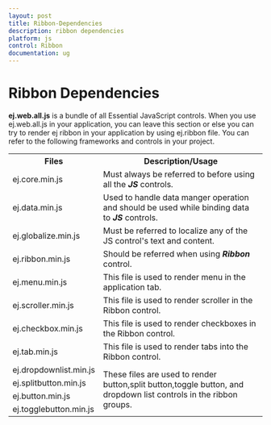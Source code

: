```yaml
---
layout: post
title: Ribbon-Dependencies
description: ribbon dependencies
platform: js
control: Ribbon
documentation: ug
---
```


# Ribbon Dependencies

**ej.web.all.js** is a bundle of all Essential JavaScript controls. When you use ej.web.all.js in your application, you can leave this section or else you can try to render ej ribbon in your application by using ej.ribbon file. You can refer to the following frameworks and controls in your project.

<table>
   <tr>
      <th>
         <b>Files                          </b>
      </th>
      <th>
         <b>Description/Usage </b>
      </th>
   </tr>
   <tr>
      <td>
         ej.core.min.js
      </td>
      <td>
         Must always be referred to before using all the <i><b>JS</b></i> controls.
      </td>
   </tr>
   <tr>
      <td>
         ej.data.min.js
      </td>
      <td>
         Used to handle data manger operation and should be used while binding data to <i><b>JS</b></i> controls.
      </td>
   </tr>
   <tr>
      <td>
        ej.globalize.min.js
      </td>
      <td>
        Must be referred to localize any of the JS control's text and content.
      </td>
   </tr>
   <tr>
      <td>
         ej.ribbon.min.js
      </td>
      <td>
         Should be referred when using <i><b>Ribbon</b></i><b> </b>control.
      </td>
   </tr>
   <tr>
      <td>
         ej.menu.min.js
      </td>
      <td>
         This file is used to render menu in the application tab.
      </td>
   </tr>
   <tr>
      <td>
         ej.scroller.min.js
      </td>
      <td>
         This file is used to render scroller in the Ribbon control.
      </td>
   </tr>
   <tr>
      <td>
         ej.checkbox.min.js
      </td>
      <td>
         This file is used to render checkboxes in the Ribbon control.
      </td>
   </tr>
   <tr>
      <td>
         ej.tab.min.js
      </td>
      <td>
         This file is used to render tabs into the Ribbon control.
      </td>
   </tr>
   <tr>
      <td>
         ej.dropdownlist.min.js
      </td>
      <td rowspan = "4">
         These files are used to render button,split button,toggle button, and dropdown list controls in the ribbon groups.
      </td>
   </tr>
   <tr>
      <td>
         ej.splitbutton.min.js
      </td>
   </tr>
   <tr>
      <td>
         ej.button.min.js
      </td>
   </tr>
   <tr>
      <td>
         ej.togglebutton.min.js
      </td>
   </tr>
</table>

